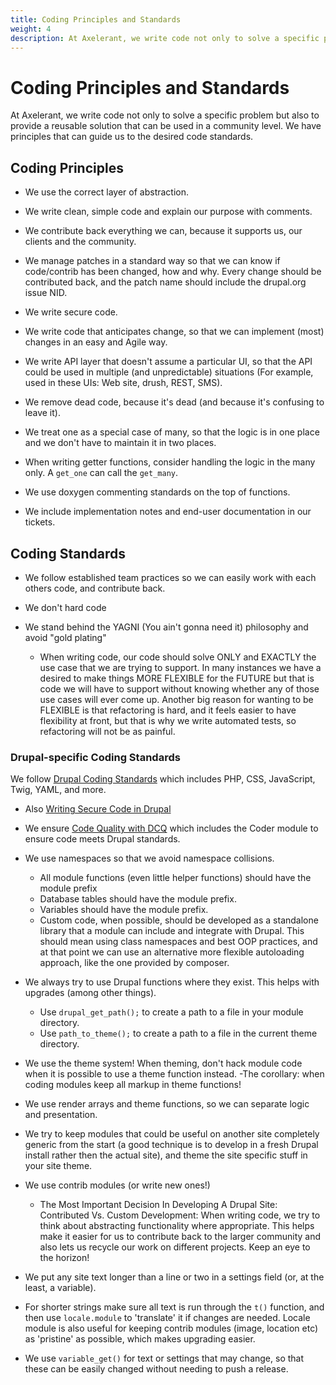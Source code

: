 ```yaml
---
title: Coding Principles and Standards
weight: 4
description: At Axelerant, we write code not only to solve a specific problem but also to provide a reusable solution that can be used in a community level. We have principles that can guide us to the desired code standards.
---
```


# Coding Principles and Standards

At Axelerant, we write code not only to solve a specific problem but also to provide a reusable solution that can be used in a community level. We have principles that can guide us to the desired code standards.

## Coding Principles

- We use the correct layer of abstraction.

- We write clean, simple code and explain our purpose with comments.

- We contribute back everything we can, because it supports us, our clients and the community.

- We manage patches in a standard way so that we can know if code/contrib has been changed, how and why. Every change should be contributed back, and the patch name should include the drupal.org issue NID.

- We write secure code.

- We write code that anticipates change, so that we can implement (most) changes in an easy and Agile way.

- We write API layer that doesn't assume a particular UI, so that the API could be used in multiple (and unpredictable) situations (For example, used in these UIs: Web site, drush, REST, SMS).

- We remove dead code, because it's dead (and because it's confusing to leave it).

- We treat one as a special case of many, so that the logic is in one place and we don't have to maintain it in two places.

- When writing getter functions, consider handling the logic in the many only. A `get_one` can call the `get_many`.

- We use doxygen commenting standards on the top of functions.

- We include implementation notes and end-user documentation in our tickets.

## Coding Standards

- We follow established team practices so we can easily work with each others code, and contribute back.

- We don't hard code

- We stand behind the YAGNI (You ain't gonna need it) philosophy and avoid "gold plating"

  - When writing code, our code should solve ONLY and EXACTLY the use case that we are trying to support. In many instances we have a desired to make things MORE FLEXIBLE for the FUTURE but that is code we will have to support without knowing whether any of those use cases will ever come up. Another big reason for wanting to be FLEXIBLE is that refactoring is hard, and it feels easier to have flexibility at front, but that is why we write automated tests, so refactoring will not be as painful.

### Drupal-specific Coding Standards

We follow [Drupal Coding Standards](https://www.drupal.org/docs/develop/standards) which includes PHP, CSS, JavaScript, Twig, YAML, and more.

- Also [Writing Secure Code in Drupal](https://www.drupal.org/docs/administering-a-drupal-site/security-in-drupal/writing-secure-code-for-drupal)

- We ensure [Code Quality with DCQ](https://www.drupal.org/project/dcq) which includes the Coder module to ensure code meets Drupal standards.

- We use namespaces so that we avoid namespace collisions.

  - All module functions (even little helper functions) should have the module prefix
  - Database tables should have the module prefix.
  - Variables should have the module prefix.
  - Custom code, when possible, should be developed as a standalone library that a module can include and integrate with Drupal. This should mean using class namespaces and best OOP practices, and at that point we can use an alternative more flexible autoloading approach, like the one provided by composer.

- We always try to use Drupal functions where they exist. This helps with upgrades (among other things).

  - Use `drupal_get_path();` to create a path to a file in your module directory.
  - Use `path_to_theme();` to create a path to a file in the current theme directory.

- We use the theme system! When theming, don't hack module code when it is possible to use a theme function instead.
  -The corollary: when coding modules keep all markup in theme functions!

- We use render arrays and theme functions, so we can separate logic and presentation.

- We try to keep modules that could be useful on another site completely generic from the start (a good technique is to develop in a fresh Drupal install rather then the actual site), and theme the site specific stuff in your site theme.

- We use contrib modules (or write new ones!)

  - The Most Important Decision In Developing A Drupal Site: Contributed Vs. Custom Development: When writing code, we try to think about abstracting functionality where appropriate. This helps make it easier for us to contribute back to the larger community and also lets us recycle our work on different projects. Keep an eye to the horizon!

- We put any site text longer than a line or two in a settings field (or, at the least, a variable).

- For shorter strings make sure all text is run through the `t()` function, and then use `locale.module` to 'translate' it if changes are needed. Locale module is also useful for keeping contrib modules (image, location etc) as 'pristine' as possible, which makes upgrading easier.

- We use `variable_get()` for text or settings that may change, so that these can be easily changed without needing to push a release.
